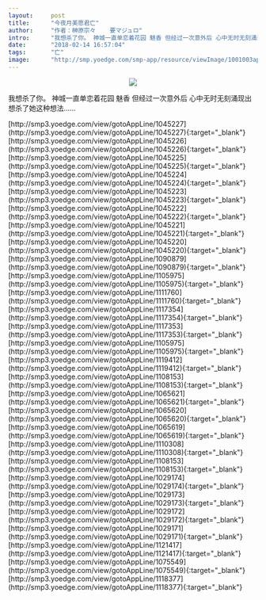 ```yaml
---
layout:     post
title:      "今夜月美愿君亡"
author:     "作者：榊原宗々    要マジュロ"
intro:      "我想杀了你。 神城一直单恋着花园 魅香 但经过一次意外后 心中无时无刻涌现出想杀了她这种想法……"
date:       "2018-02-14 16:57:04"
tags:       "亡"
image:      "http://smp.yoedge.com/smp-app/resource/viewImage/1001003appline.png"
---
```

<div style="text-align: center">
<p><img src="http://smp.yoedge.com/smp-app/resource/viewImage/1001003appline.png"/></p>
</div>
<p class="post-meta">
<span>我想杀了你。 神城一直单恋着花园 魅香 但经过一次意外后 心中无时无刻涌现出想杀了她这种想法……</span>
</p>
[http://smp3.yoedge.com/view/gotoAppLine/1045227](http://smp3.yoedge.com/view/gotoAppLine/1045227){:target="_blank"}
[http://smp3.yoedge.com/view/gotoAppLine/1045226](http://smp3.yoedge.com/view/gotoAppLine/1045226){:target="_blank"}
[http://smp3.yoedge.com/view/gotoAppLine/1045225](http://smp3.yoedge.com/view/gotoAppLine/1045225){:target="_blank"}
[http://smp3.yoedge.com/view/gotoAppLine/1045224](http://smp3.yoedge.com/view/gotoAppLine/1045224){:target="_blank"}
[http://smp3.yoedge.com/view/gotoAppLine/1045223](http://smp3.yoedge.com/view/gotoAppLine/1045223){:target="_blank"}
[http://smp3.yoedge.com/view/gotoAppLine/1045222](http://smp3.yoedge.com/view/gotoAppLine/1045222){:target="_blank"}
[http://smp3.yoedge.com/view/gotoAppLine/1045221](http://smp3.yoedge.com/view/gotoAppLine/1045221){:target="_blank"}
[http://smp3.yoedge.com/view/gotoAppLine/1045220](http://smp3.yoedge.com/view/gotoAppLine/1045220){:target="_blank"}
[http://smp3.yoedge.com/view/gotoAppLine/1090879](http://smp3.yoedge.com/view/gotoAppLine/1090879){:target="_blank"}
[http://smp3.yoedge.com/view/gotoAppLine/1105975](http://smp3.yoedge.com/view/gotoAppLine/1105975){:target="_blank"}
[http://smp3.yoedge.com/view/gotoAppLine/1111760](http://smp3.yoedge.com/view/gotoAppLine/1111760){:target="_blank"}
[http://smp3.yoedge.com/view/gotoAppLine/1117354](http://smp3.yoedge.com/view/gotoAppLine/1117354){:target="_blank"}
[http://smp3.yoedge.com/view/gotoAppLine/1117353](http://smp3.yoedge.com/view/gotoAppLine/1117353){:target="_blank"}
[http://smp3.yoedge.com/view/gotoAppLine/1105975](http://smp3.yoedge.com/view/gotoAppLine/1105975){:target="_blank"}
[http://smp3.yoedge.com/view/gotoAppLine/1119412](http://smp3.yoedge.com/view/gotoAppLine/1119412){:target="_blank"}
[http://smp3.yoedge.com/view/gotoAppLine/1108153](http://smp3.yoedge.com/view/gotoAppLine/1108153){:target="_blank"}
[http://smp3.yoedge.com/view/gotoAppLine/1065621](http://smp3.yoedge.com/view/gotoAppLine/1065621){:target="_blank"}
[http://smp3.yoedge.com/view/gotoAppLine/1065620](http://smp3.yoedge.com/view/gotoAppLine/1065620){:target="_blank"}
[http://smp3.yoedge.com/view/gotoAppLine/1065619](http://smp3.yoedge.com/view/gotoAppLine/1065619){:target="_blank"}
[http://smp3.yoedge.com/view/gotoAppLine/1110308](http://smp3.yoedge.com/view/gotoAppLine/1110308){:target="_blank"}
[http://smp3.yoedge.com/view/gotoAppLine/1108153](http://smp3.yoedge.com/view/gotoAppLine/1108153){:target="_blank"}
[http://smp3.yoedge.com/view/gotoAppLine/1029174](http://smp3.yoedge.com/view/gotoAppLine/1029174){:target="_blank"}
[http://smp3.yoedge.com/view/gotoAppLine/1029173](http://smp3.yoedge.com/view/gotoAppLine/1029173){:target="_blank"}
[http://smp3.yoedge.com/view/gotoAppLine/1029172](http://smp3.yoedge.com/view/gotoAppLine/1029172){:target="_blank"}
[http://smp3.yoedge.com/view/gotoAppLine/1029171](http://smp3.yoedge.com/view/gotoAppLine/1029171){:target="_blank"}
[http://smp3.yoedge.com/view/gotoAppLine/1121417](http://smp3.yoedge.com/view/gotoAppLine/1121417){:target="_blank"}
[http://smp3.yoedge.com/view/gotoAppLine/1075549](http://smp3.yoedge.com/view/gotoAppLine/1075549){:target="_blank"}
[http://smp3.yoedge.com/view/gotoAppLine/1118377](http://smp3.yoedge.com/view/gotoAppLine/1118377){:target="_blank"}


